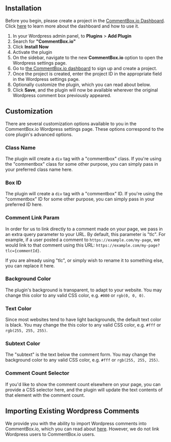 ## Installation

Before you begin, please create a project in the [CommentBox.io Dashboard](https://dashboard.commentbox.io). Click [here](https://commentbox.io/docs/dashboard) to learn more about the dashboard and how to use it.

1. In your Wordpress admin panel, to **Plugins** > **Add Plugin**
2. Search for **"CommentBox.io"**
3. Click **Install Now**
4. Activate the plugin
5. On the sidebar, navigate to the new **CommentBox.io** option to open the Wordpress settings page.
6. Go to [the CommentBox.io dashboard](https://dashboard.commentbox.io/) to sign up and create a project.
7. Once the project is created, enter the project ID in the appropriate field in the Wordpress settings page.
8. Optionally customize the plugin, which you can read about below.
9. Click **Save**, and the plugin will now be available wherever the original Wordpress comment box previously appeared.

## Customization

There are several customization options available to you in the CommentBox.io Wordpress settings page. These options correspond to the core plugin's advanced options.

### Class Name

The plugin will create a `div` tag with a "commentbox" class. If you're using the "commentbox" class for some other purpose, you can simply pass in your preferred class name here.

### Box ID

The plugin will create a `div` tag with a "commentbox" ID. If you're using the "commentbox" ID for some other purpose, you can simply pass in your preferred ID here.

### Comment Link Param

In order for us to link directly to a comment made on your page, we pass in an extra query parameter to your URL. By default, this parameter is "tlc". For example, if a user posted a comment to `https://example.com/my-page`, we would link to that comment using this URL: `https://example.com/my-page?tlc={commentId}`.

If you are already using "tlc", or simply wish to rename it to something else, you can replace it here.

### Background Color

The plugin's background is transparent, to adapt to your website. You may change this color to any valid CSS color, e.g. `#000` or `rgb(0, 0, 0)`.

### Text Color

Since most websites tend to have light backgrounds, the default text color is black. You may change the this color to any valid CSS color, e.g. `#fff` or `rgb(255, 255, 255)`.

### Subtext Color

The "subtext" is the text below the comment form. You may change the background color to any valid CSS color, e.g. `#fff` or `rgb(255, 255, 255)`.

### Comment Count Selector

If you'd like to show the comment count elsewhere on your page, you can provide a CSS selector here, and the plugin will update the text contents of that element with the comment count.

## Importing Existing Wordpress Comments

We provide you with the ability to import Wordpress comments into CommentBox.io, which you can read about [here](https://commentbox.io/docs/dashboard#importing-comments). However, we do not link Wordpress users to CommentBox.io users.